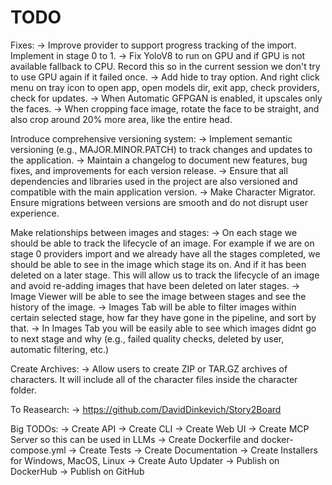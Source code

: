 # TODO

Fixes:
-> Improve provider to support progress tracking of the import. Implement in stage 0 to 1.
-> Fix YoloV8 to run on GPU and if GPU is not available fallback to CPU. Record this so in the current session we don't try to use GPU again if it failed once.
-> Add hide to tray option. And right click menu on tray icon to open app, open models dir, exit app, check providers, check for updates.
-> When Automatic GFPGAN is enabled, it upscales only the faces.
-> When cropping face image, rotate the face to be straight, and also crop around 20% more area, like the entire head.

Introduce comprehensive versioning system:
-> Implement semantic versioning (e.g., MAJOR.MINOR.PATCH) to track changes and updates to the application.
-> Maintain a changelog to document new features, bug fixes, and improvements for each version release.
-> Ensure that all dependencies and libraries used in the project are also versioned and compatible with the main application version.
-> Make Character Migrator. Ensure migrations between versions are smooth and do not disrupt user experience.

Make relationships between images and stages:
-> On each stage we should be able to track the lifecycle of an image. For example if we are on stage 0 providers import and we already have all the stages completed, we should be able to see in the image which stage its on. And if it has been deleted on a later stage. This will allow us to track the lifecycle of an image and avoid re-adding images that have been deleted on later stages.
-> Image Viewer will be able to see the image between stages and see the history of the image.
-> Images Tab will be able to filter images within certain selected stage, how far they have gone in the pipeline, and sort by that.
-> In Images Tab you will be easily able to see which images didnt go to next stage and why (e.g., failed quality checks, deleted by user, automatic filtering, etc.)

Create Archives:
-> Allow users to create ZIP or TAR.GZ archives of characters. It will include all of the character files inside the character folder.

To Reasearch:
-> https://github.com/DavidDinkevich/Story2Board 

Big TODOs:
-> Create API
-> Create CLI
-> Create Web UI
-> Create MCP Server so this can be used in LLMs 
-> Create Dockerfile and docker-compose.yml
-> Create Tests
-> Create Documentation
-> Create Installers for Windows, MacOS, Linux
-> Create Auto Updater
-> Publish on DockerHub
-> Publish on GitHub